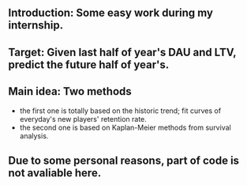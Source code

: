 ## Introduction: Some easy work during my internship.

## Target: Given last half of year's DAU and LTV, predict the future half of year's.

## Main idea: Two methods
- the first one is totally based on the historic trend; fit curves of everyday's new players' retention rate.
- the second one is based on Kaplan-Meier methods from survival analysis.

## Due to some personal reasons, part of code is not avaliable here.
